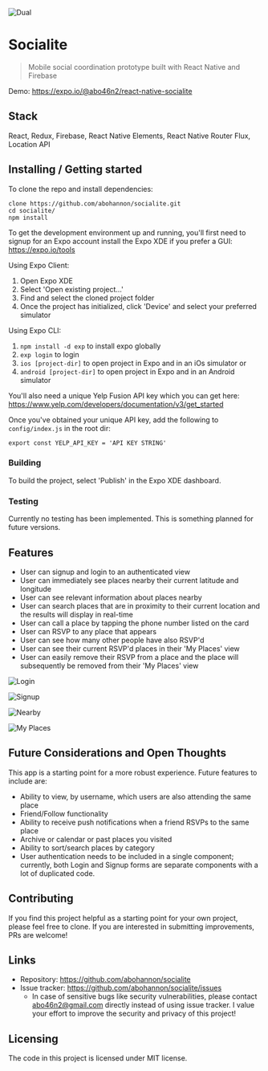 ![Dual](https://raw.githubusercontent.com/abohannon/socialite/develop/screenshots/dual.jpg) 

# Socialite
> Mobile social coordination prototype built with React Native and Firebase

Demo: https://expo.io/@abo46n2/react-native-socialite


## Stack
React, Redux, Firebase, React Native Elements, React Native Router Flux, Location API


## Installing / Getting started

To clone the repo and install dependencies:

```shell
clone https://github.com/abohannon/socialite.git
cd socialite/
npm install
```

To get the development environment up and running, you'll first need to signup for an Expo account install the Expo XDE if you prefer a GUI: https://expo.io/tools

Using Expo Client:

1. Open Expo XDE
2. Select 'Open existing project...'
3. Find and select the cloned project folder
4. Once the project has initialized, click 'Device' and select your preferred simulator

Using Expo CLI:

1. `npm install -d exp` to install expo globally
2. `exp login` to login
3. `ios [project-dir]` to open project in Expo and in an iOs simulator
or
3. `android [project-dir]` to open project in Expo and in an Android simulator

You'll also need a unique Yelp Fusion API key which you can get here: https://www.yelp.com/developers/documentation/v3/get_started

Once you've obtained your unique API key, add the following to `config/index.js` in the root dir:

`export const YELP_API_KEY = 'API KEY STRING'`


### Building

To build the project, select 'Publish' in the Expo XDE dashboard.


### Testing

Currently no testing has been implemented. This is something planned for future versions.


## Features

* User can signup and login to an authenticated view
* User can immediately see places nearby their current latitude and longitude
* User can see relevant information about places nearby
* User can search places that are in proximity to their current location and the results will display in real-time
* User can call a place by tapping the phone number listed on the card
* User can RSVP to any place that appears
* User can see how many other people have also RSVP'd
* User can see their current RSVP'd places in their 'My Places' view
* User can easily remove their RSVP from a place and the place will subsequently be removed from their 'My Places' view

![Login](https://raw.githubusercontent.com/abohannon/socialite/develop/screenshots/login.png)  

![Signup](https://raw.githubusercontent.com/abohannon/socialite/develop/screenshots/signup.png)  

![Nearby](https://raw.githubusercontent.com/abohannon/socialite/develop/screenshots/nearby.png) 

![My Places](https://raw.githubusercontent.com/abohannon/socialite/develop/screenshots/myplaces.png) 


## Future Considerations and Open Thoughts

This app is a starting point for a more robust experience. Future features to include are:

* Ability to view, by username, which users are also attending the same place
* Friend/Follow functionality
* Ability to receive push notifications when a friend RSVPs to the same place
* Archive or calendar or past places you visited
* Ability to sort/search places by category
* User authentication needs to be included in a single component; currently, both Login and Signup forms are separate components with a lot of duplicated code.


## Contributing

If you find this project helpful as a starting point for your own project, please feel free to clone. If you are interested in submitting improvements, PRs are welcome!


## Links

- Repository: https://github.com/abohannon/socialite
- Issue tracker: https://github.com/abohannon/socialite/issues
  - In case of sensitive bugs like security vulnerabilities, please contact
    abo46n2@gmail.com directly instead of using issue tracker. I value your effort
    to improve the security and privacy of this project!
    

## Licensing

The code in this project is licensed under MIT license.
